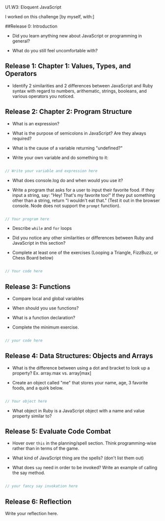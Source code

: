 U1.W3: Eloquent JavaScript

I worked on this challenge [by myself, with:]

##Release 0: Introduction

- Did you learn anything new about JavaScript or programming in general?

- What do you still feel uncomfortable with?

## Release 1: Chapter 1: Values, Types, and Operators

- Identify 2 similarities and 2 differences between JavaScript and Ruby syntax with regard to numbers, arithematic, strings, booleans, and various operators you noticed.


## Release 2: Chapter 2: Program Structure

- What is an expression?

- What is the purpose of semicolons in JavaScript? Are they always required?

- What is the cause of a variable returning "undefined?"

- Write your own variable and do something to it:

```javascript

// Write your variable and expression here

```

- What does console.log do and when would you use it?

- Write a program that asks for a user to input their favorite food. If they input a string, say: "Hey! That's my favorite too!" If they put something other than a string, return "I wouldn't eat that."
 (Test it out in the browser console. Node does not support the `prompt` function).

```javascript

// Your program here

```

- Describe `while` and `for` loops

- Did you notice any other similarities or differences between Ruby and JavaScript in this section?

- Complete at least one of the exercises (Looping a Triangle, FizzBuzz, or Chess Board below)

```javascript

// Your code here

```

## Release 3: Functions

- Compare local and global variables

- When should you use functions?

- What is a function declaration?

- Complete the minimum exercise.

```javascript

// your code here

```



## Release 4: Data Structures: Objects and Arrays

- What is the difference between using a dot and bracket to look up a property? Ex. array.max vs. array[max]

- Create an object called "me" that stores your name, age, 3 favorite foods, and a quirk below.

```javascript

// Your object here

```

- What object in Ruby is a JavaScript object with a name and value property similar to?

## Release 5: Evaluate Code Combat

- Hover over `this` in the planning/spell section. Think programming-wise rather than in terms of the game.

- What kind of JavaScript thing are the spells? (don't list them out)

- What does `say` need in order to be invoked? Write an example of calling the say method.

```javascript

// your fancy say invokation here

```

## Release 6: Reflection
Write your reflection here.